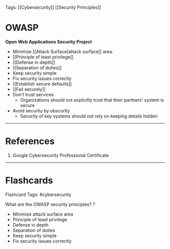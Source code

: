 Tags: [[Cybersecurity]] [[Security Principles]]
# OWASP

**Open Web Applications Security Project**

- Minimize [[Attack Surface|attack surface]] area.
- [[Principle of least privilege]]
- [[Defense in depth]]
- [[Separation of duties]]
- Keep security simple
- Fix security issues correctly
- [[Establish secure defaults]]
- [[Fail securely]]
- Don't trust services
	- Organizations should not explicitly trust that their partners' system is secure
- Avoid security by obscurity
	- Security of key systems should not rely on keeping details hidden


---
# References

1. Google Cybersecurity Professional Certificate

---
# Flashcards

Flashcard Tags: #cybersecurity 

What are the OWASP security principles?
?
- Minimize attack surface area
- Principle of least privilege
- Defense in depth
- Separation of duties
- Keep security simple
- Fix security issues correctly